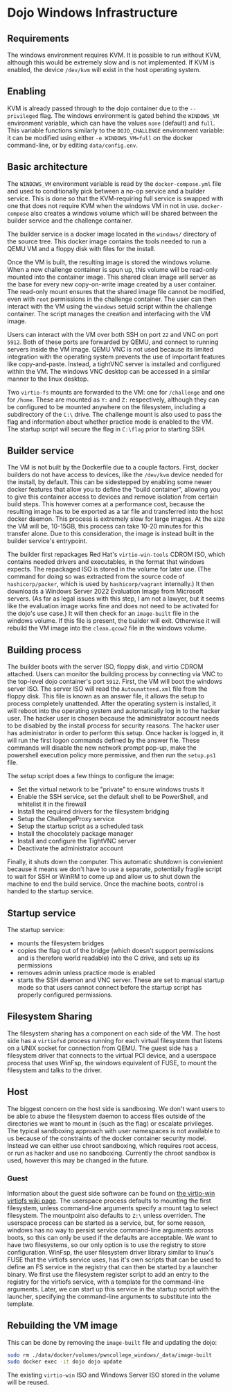 # Dojo Windows Infrastructure

## Requirements

The windows environment requires KVM.
It is possible to run without KVM, although this would be extremely slow and is not implemented.
If KVM is enabled, the device `/dev/kvm` will exist in the host operating system.

## Enabling

KVM is already passed through to the dojo container due to the `--privileged` flag.
The windows environment is gated behind the `WINDOWS_VM` environment variable, which can have the values `none` (default) and `full`.
This variable functions similarly to the `DOJO_CHALLENGE` environment variable: it can be modified using either `-e WINDOWS_VM=full` on the docker command-line, or by editing `data/config.env`.

## Basic architecture

The `WINDOWS_VM` environment variable is read by the `docker-compose.yml` file and used to conditionally pick between a no-op service and a builder service.
This is done so that the KVM-requiring full service is swapped with one that does not require KVM when the windows VM in not in use.
`docker-compose` also creates a windows volume which will be shared between the builder service and the challenge container.

The builder service is a docker image located in the `windows/` directory of the source tree.
This docker image contains the tools needed to run a QEMU VM and a floppy disk with files for the install.

Once the VM is built, the resulting image is stored the windows volume.
When a new challenge container is spun up, this volume will be read-only mounted into the container image.
This shared clean image will server as the base for every new copy-on-write image created by a user container.
The read-only mount ensures that the shared image file cannot be modified, even with `root` permissions in the challenge container.
The user can then interact with the VM using the `windows` setuid script within the challenge container.
The script manages the creation and interfacing with the VM image.

Users can interact with the VM over both SSH on port `22` and VNC on port `5912`.
Both of these ports are forwarded by QEMU, and connect to running servers inside the VM image.
QEMU VNC is not used because its limited integration with the operating system prevents the use of important features like copy-and-paste.
Instead, a tightVNC server is installed and configured within the VM.
The windows VNC desktop can be accessed in a similar manner to the linux desktop.

Two `virtio-fs` mounts are forwarded to the VM: one for `/challenge` and one for `/home`.
These are mounted as `Y:` and `Z:` respectively, although they can be configured to be mounted anywhere on the filesystem, including a subdirectory of the `C:\` drive.
The challenge mount is also used to pass the flag and information about whether practice mode is enabled to the VM.
The startup script will secure the flag in `C:\flag` prior to starting SSH.

## Builder service

The VM is not built by the Dockerfile due to a couple factors.
First, docker builders do not have access to devices, like the `/dev/kvm` device needed for the install, by default.
This can be sidestepped by enabling some newer docker features that allow you to define the "build container", allowing you to give this container access to devices and remove isolation from certain build steps.
This however comes at a performance cost, because the resulting image has to be exported as a tar file and transferred into the host docker daemon.
This process is extremely slow for large images.
At the size the VM will be, 10-15GB, this process can take 10-20 minutes for this transfer alone.
Due to this consideration, the image is instead built in the builder service's entrypoint.

The builder first repackages Red Hat's `virtio-win-tools` CDROM ISO, which contains needed drivers and executables, in the format that windows expects.
The repackaged ISO is stored in the volume for later use.
(The command for doing so was extracted from the source code of `hashicorp/packer`, which is used by `hashicorp/vagrant` internally.)
It then downloads a Windows Server 2022 Evaluation Image from Microsoft servers.
(As far as legal issues with this step, I am not a lawyer, but it seems like the evaluation image works fine and does not need to be activated for the dojo's use case.)
It will then check for an `image-built` file in the windows volume.
If this file is present, the builder will exit.
Otherwise it will rebuild the VM image into the `clean.qcow2` file in the windows volume.

## Building process

The builder boots with the server ISO, floppy disk, and virtio CDROM attached.
Users can monitor the building process by connecting via VNC to the top-level dojo container's port `5912`.
First, the VM will boot the windows server ISO.
The server ISO will read the `Autounattend.xml` file from the floppy disk.
This file is known as an answer file, it allows the setup to process completely unattended.
After the operating system is installed, it will reboot into the operating system and automatically log in to the hacker user.
The hacker user is chosen because the administrator account needs to be disabled by the install process for security reasons.
The hacker user has administrator in order to perform this setup.
Once hacker is logged in, it will run the first logon commands defined by the answer file.
These commands will disable the new network prompt pop-up, make the powershell execution policy more permissive, and then run the `setup.ps1` file.

The setup script does a few things to configure the image:

- Set the virtual network to be "private" to ensure windows trusts it
- Enable the SSH service, set the default shell to be PowerShell, and whitelist it in the firewall
- Install the required drivers for the filesystem bridging
- Setup the ChallengeProxy service
- Setup the startup script as a scheduled task
- Install the chocolately package manager
- Install and configure the TightVNC server
- Deactivate the administrator account

Finally, it shuts down the computer.
This automatic shutdown is convienient because it means we don't have to use a separate, potentially fragile script to wait for SSH or WinRM to come up and allow us to shut down the machine to end the build service.
Once the machine boots, control is handed to the startup service.

## Startup service

The startup service:

- mounts the filesystem bridges
- copies the flag out of the bridge (which doesn't support permissions and is therefore world readable) into the C drive, and sets up its permissions
- removes admin unless practice mode is enabled
- starts the SSH daemon and VNC server.
  These are set to manual startup mode so that users cannot connect before the startup script has properly configured permissions.

## Filesystem Sharing

The filesystem sharing has a component on each side of the VM.
The host side has a `virtiofsd` process running for each virtual filesystem that listens on a UNIX socket for connection from QEMU.
The guest side has a filesystem driver that connects to the virtual PCI device, and a userspace process that uses WinFsp, the windows equivalent of FUSE, to mount the filesystem and talks to the driver.

## Host

The biggest concern on the host side is sandboxing.
We don't want users to be able to abuse the filesystem daemon to access files outside of the directories we want to mount in (such as the flag) or escalate privileges.
The typical sandboxing approach with user namespaces is not available to us because of the constraints of the docker container security model.
Instead we can either use chroot sandboxing, which requires root access, or run as hacker and use no sandboxing.
Currently the chroot sandbox is used, however this may be changed in the future.

### Guest

Information about the guest side software can be found on [the virtio-win virtiofs wiki page](https://github.com/virtio-win/kvm-guest-drivers-windows/wiki/Virtiofs).
The userspace process defaults to mounting the first filesystem, unless command-line arguments specify a mount tag to select filesystem.
The mountpoint also defaults to `Z:\` unless overriden.
The userspace process can be started as a service, but, for some reason, windows has no way to persist service command-line arguments across boots, so this can only be used if the defaults are acceptable.
We want to have two filesystems, so our only option is to use the registry to store configuration.
WinFsp, the user filesystem driver library similar to linux's FUSE that the virtiofs service uses, has it's own scripts that can be used to define an FS service in the registry that can then be started by a launcher binary.
We first use the filesystem register script to add an entry to the registry for the virtiofs service, with a template for the command-line arguments.
Later, we can start up this service in the startup script with the launcher, specifying the command-line arguments to substitute into the template.

## Rebuilding the VM image

This can be done by removing the `image-built` file and updating the dojo:

```sh
sudo rm ./data/docker/volumes/pwncollege_windows/_data/image-built
sudo docker exec -it dojo dojo update
```

The existing `virtio-win` ISO and Windows Server ISO stored in the volume will be reused.
